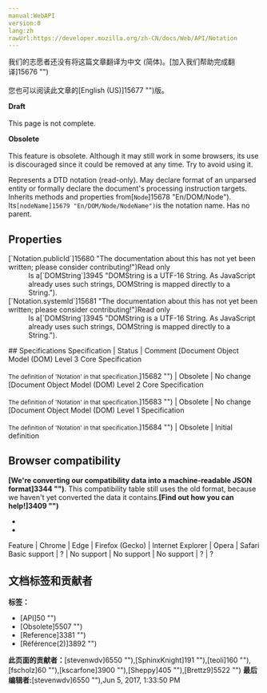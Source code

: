 ```yaml
---
manual:WebAPI
version:0
lang:zh
rawUrl:https://developer.mozilla.org/zh-CN/docs/Web/API/Notation
---
```




<bdi>我们的志愿者还没有将这篇文章翻译为<bdi>中文 (简体)</bdi>。[加入我们帮助完成翻译]15676 "")<br></br>您也可以阅读此文章的[English (US)]15677 "")版。</bdi>






**Draft**<br></br>This page is not complete.




**Obsolete**<br></br>This feature is obsolete. Although it may still work in some browsers, its use is discouraged since it could be removed at any time. Try to avoid using it.





Represents a DTD notation (read-only). May declare format of an unparsed entity or formally declare the document&#39;s processing instruction targets. Inherits methods and properties from[`Node`]15678 "En/DOM/Node"). Its`[nodeName]15679 "En/DOM/Node/NodeName")`is the notation name. Has no parent.


## Properties<a name="Properties"></a>
<dl><dt>[`Notation.publicId`]15680 "The documentation about this has not yet been written; please consider contributing!")Read only</dt><dd>Is a[`DOMString`]3945 "DOMString is a UTF-16 String. As JavaScript already uses such strings, DOMString is mapped directly to a String.").</dd><dt>[`Notation.systemId`]15681 "The documentation about this has not yet been written; please consider contributing!")Read only</dt><dd>Is a[`DOMString`]3945 "DOMString is a UTF-16 String. As JavaScript already uses such strings, DOMString is mapped directly to a String.").</dd></dl>
## Specifications<a name="Specifications"></a>
Specification | Status | Comment 
[Document Object Model (DOM) Level 3 Core Specification<br></br><small>The definition of &#39;Notation&#39; in that specification.</small>]15682 "") | Obsolete | No change 
[Document Object Model (DOM) Level 2 Core Specification<br></br><small>The definition of &#39;Notation&#39; in that specification.</small>]15683 "") | Obsolete | No change 
[Document Object Model (DOM) Level 1 Specification<br></br><small>The definition of &#39;Notation&#39; in that specification.</small>]15684 "") | Obsolete | Initial definition 


## Browser compatibility<a name="Browser_compatibility"></a>


**[We&#39;re converting our compatibility data into a machine-readable JSON format]3344 "")**. This compatibility table still uses the old format, because we haven&#39;t yet converted the data it contains.**[Find out how you can help!]3409 "")**


* 
* 
Feature | Chrome | Edge | Firefox (Gecko) | Internet Explorer | Opera | Safari 
Basic support | ? | No support | No support | No support | ? | ? 






## 文档标签和贡献者
**标签：**
* [API]50 "")
* [Obsolete]5507 "")
* [Reference]3381 "")
* [Référence(2)]3892 "")

**此页面的贡献者：**[stevenwdv]6550 ""),[SphinxKnight]191 ""),[teoli]160 ""),[fscholz]60 ""),[kscarfone]3900 ""),[Sheppy]405 ""),[Brettz9]5522 "")
**最后编辑者:**[stevenwdv]6550 ""),<time>Jun 5, 2017, 1:33:50 PM</time>


